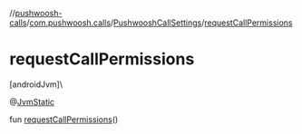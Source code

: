 //[pushwoosh-calls](../../../index.md)/[com.pushwoosh.calls](../index.md)/[PushwooshCallSettings](index.md)/[requestCallPermissions](request-call-permissions.md)

# requestCallPermissions

[androidJvm]\

@[JvmStatic](https://kotlinlang.org/api/latest/jvm/stdlib/kotlin-stdlib/kotlin.jvm/-jvm-static/index.html)

fun [requestCallPermissions](request-call-permissions.md)()
